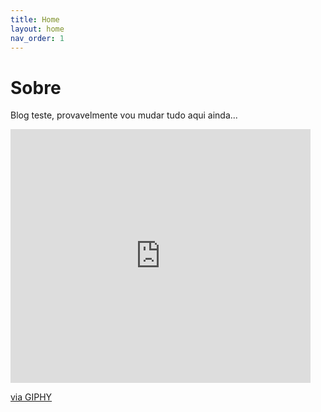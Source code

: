 ```yaml
---
title: Home
layout: home
nav_order: 1
---
```


# Sobre

Blog teste, provavelmente vou mudar tudo aqui ainda...

<iframe src="https://giphy.com/embed/RNcg8psfyNXpZgWQ0I" width="480" height="406" style="" frameBorder="0" class="giphy-embed" allowFullScreen></iframe><p><a href="https://giphy.com/stickers/cat-bunnyismoving-takingnote-RNcg8psfyNXpZgWQ0I">via GIPHY</a></p>